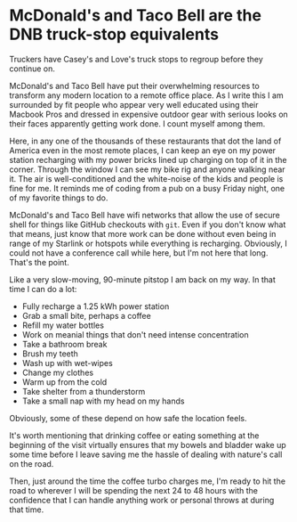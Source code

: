 # McDonald's and Taco Bell are the DNB truck-stop equivalents

Truckers have Casey's and Love's truck stops to regroup before they continue on.

McDonald's and Taco Bell have put their overwhelming resources to transform any modern location to a remote office place. As I write this I am surrounded by fit people who appear very well educated using their Macbook Pros and dressed in expensive outdoor gear with serious looks on their faces apparently getting work done. I count myself among them.

Here, in any one of the thousands of these restaurants that dot the land of America even in the most remote places, I can keep an eye on my power station recharging with my power bricks lined up charging on top of it in the corner. Through the window I can see my bike rig and anyone walking near it. The air is well-conditioned and the white-noise of the kids and people is fine for me. It reminds me of coding from a pub on a busy Friday night, one of my favorite things to do. 

McDonald's and Taco Bell have wifi networks that allow the use of secure shell for things like GitHub checkouts with `git`. Even if you don't know what that means, just know that more work can be done without even being in range of my Starlink or hotspots while everything is recharging. Obviously, I could not have a conference call while here, but I'm not here that long. That's the point. 

Like a very slow-moving, 90-minute pitstop I am back on my way. In that time I can do a lot:

* Fully recharge a 1.25 kWh power station
* Grab a small bite, perhaps a coffee
* Refill my water bottles
* Work on meanial things that don't need intense concentration
* Take a bathroom break
* Brush my teeth
* Wash up with wet-wipes 
* Change my clothes
* Warm up from the cold 
* Take shelter from a thunderstorm
* Take a small nap with my head on my hands

Obviously, some of these depend on how safe the location feels.

It's worth mentioning that drinking coffee or eating something at the beginning of the visit virtually ensures that my bowels and bladder wake up some time before I leave saving me the hassle of dealing with nature's call on the road.

Then, just around the time the coffee turbo charges me, I'm ready to hit the road to wherever I will be spending the next 24 to 48 hours with the confidence that I can handle anything work or personal throws at during that time.
